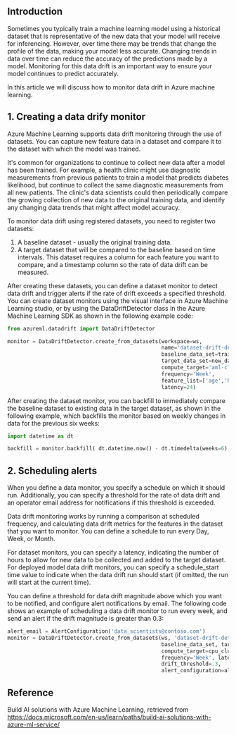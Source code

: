 ## Introduction

Sometimes you typically train a machine learning model using a historical dataset that is representative of the new data that your model will receive for inferencing. However, over time there may be trends that change the profile of the data, making your model less accurate. Changing trends in data over time can reduce the accuracy of the predictions made by a model. Monitoring for this data drift is an important way to ensure your model continues to predict accurately.

In this article we will discuss how to monitor data drift in Azure machine learning.

## 1. Creating a data drify monitor

Azure Machine Learning supports data drift monitoring through the use of datasets. You can capture new feature data in a dataset and compare it to the dataset with which the model was trained.

It's common for organizations to continue to collect new data after a model has been trained. For example, a health clinic might use diagnostic measurements from previous patients to train a model that predicts diabetes likelihood, but continue to collect the same diagnostic measurements from all new patients. The clinic's data scientists could then periodically compare the growing collection of new data to the original training data, and identify any changing data trends that might affect model accuracy.

To monitor data drift using registered datasets, you need to register two datasets:

1. A baseline dataset - usually the original training data.
2. A target dataset that will be compared to the baseline based on time intervals. This dataset requires a column for each feature you want to compare, and a timestamp column so the rate of data drift can be measured.

After creating these datasets, you can define a dataset monitor to detect data drift and trigger alerts if the rate of drift exceeds a specified threshold. You can create dataset monitors using the visual interface in Azure Machine Learning studio, or by using the DataDriftDetector class in the Azure Machine Learning SDK as shown in the following example code:

```python
from azureml.datadrift import DataDriftDetector

monitor = DataDriftDetector.create_from_datasets(workspace=ws,
                                                 name='dataset-drift-detector',
                                                 baseline_data_set=train_ds,
                                                 target_data_set=new_data_ds,
                                                 compute_target='aml-cluster',
                                                 frequency='Week',
                                                 feature_list=['age','height', 'bmi'],
                                                 latency=24)
```
After creating the dataset monitor, you can backfill to immediately compare the baseline dataset to existing data in the target dataset, as shown in the following example, which backfills the monitor based on weekly changes in data for the previous six weeks:
```python
import datetime as dt

backfill = monitor.backfill( dt.datetime.now() - dt.timedelta(weeks=6), dt.datetime.now())
```

## 2. Scheduling alerts
When you define a data monitor, you specify a schedule on which it should run. Additionally, you can specify a threshold for the rate of data drift and an operator email address for notifications if this threshold is exceeded.

Data drift monitoring works by running a comparison at scheduled frequency, and calculating data drift metrics for the features in the dataset that you want to monitor. You can define a schedule to run every Day, Week, or Month.

For dataset monitors, you can specify a latency, indicating the number of hours to allow for new data to be collected and added to the target dataset. For deployed model data drift monitors, you can specify a schedule_start time value to indicate when the data drift run should start (if omitted, the run will start at the current time).

You can define a threshold for data drift magnitude above which you want to be notified, and configure alert notifications by email. The following code shows an example of scheduling a data drift monitor to run every week, and send an alert if the drift magnitude is greater than 0.3:

```python
alert_email = AlertConfiguration('data_scientists@contoso.com')
monitor = DataDriftDetector.create_from_datasets(ws, 'dataset-drift-detector', 
                                                 baseline_data_set, target_data_set,
                                                 compute_target=cpu_cluster,
                                                 frequency='Week', latency=2,
                                                 drift_threshold=.3,
                                                 alert_configuration=alert_email)
 ```
## Reference

Build AI solutions with Azure Machine Learning, retrieved from https://docs.microsoft.com/en-us/learn/paths/build-ai-solutions-with-azure-ml-service/
 


